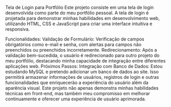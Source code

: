 Tela de Login para Portfólio
Este projeto consiste em uma tela de login desenvolvida como parte do meu portfólio pessoal. A tela de login é projetada para demonstrar minhas habilidades em desenvolvimento web, utilizando HTML, CSS e JavaScript para criar uma interface intuitiva e responsiva.

Funcionalidades:
Validação de Formulário: Verificação de campos obrigatórios como e-mail e senha, com alertas para campos não preenchidos ou preenchidos incorretamente.
Redirecionamento: Após a validação bem-sucedida, o usuário é redirecionado para outro projeto do meu portfólio, destacando minha capacidade de integração entre diferentes aplicações web.
Próximos Passos:
Integração com Banco de Dados: Estou estudando MySQL e pretendo adicionar um banco de dados ao site. Isso permitirá armazenar informações de usuários, registros de login e outras funcionalidades que enriquecerão a experiência do usuário além da aparência visual.
Este projeto não apenas demonstra minhas habilidades técnicas em front-end, mas também meu compromisso em melhorar continuamente e oferecer uma experiência de usuário aprimorada.
